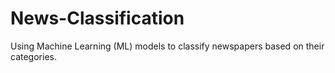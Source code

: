 # News-Classification
Using Machine Learning (ML) models to classify newspapers based on their categories. 
